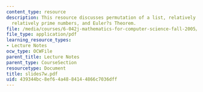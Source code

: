 ```yaml
---
content_type: resource
description: This resource discusses permutation of a list, relatively prime numbers,
  relatively prime numbers, and Euler?s Theorem.
file: /media/courses/6-042j-mathematics-for-computer-science-fall-2005/439344bc8ef64a4884144866c7036dff_slides7w.pdf
file_type: application/pdf
learning_resource_types:
- Lecture Notes
ocw_type: OCWFile
parent_title: Lecture Notes
parent_type: CourseSection
resourcetype: Document
title: slides7w.pdf
uid: 439344bc-8ef6-4a48-8414-4866c7036dff
---
```


